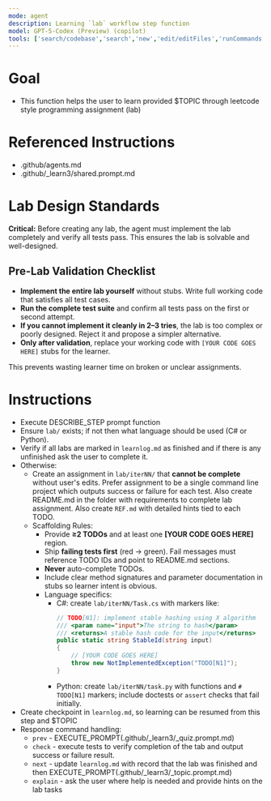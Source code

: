 ```yaml
---
mode: agent
description: Learning `lab` workflow step function
model: GPT-5-Codex (Preview) (copilot)
tools: ['search/codebase','search','new','edit/editFiles','runCommands','runTasks','problems','changes','vscodeAPI','openSimpleBrowser','fetch','githubRepo','extensions']
---
```


# Goal
- This function helps the user to learn provided $TOPIC through leetcode style programming assignment (lab)

# Referenced Instructions
- .github/agents.md
- .github/_learn3/shared.prompt.md

# Lab Design Standards
**Critical:** Before creating any lab, the agent must implement the lab completely and verify all tests pass. This ensures the lab is solvable and well-designed.

## Pre-Lab Validation Checklist
- **Implement the entire lab yourself** without stubs. Write full working code that satisfies all test cases.
- **Run the complete test suite** and confirm all tests pass on the first or second attempt.
- **If you cannot implement it cleanly in 2–3 tries**, the lab is too complex or poorly designed. Reject it and propose a simpler alternative.
- **Only after validation**, replace your working code with `[YOUR CODE GOES HERE]` stubs for the learner.

This prevents wasting learner time on broken or unclear assignments.

# Instructions
- Execute DESCRIBE_STEP prompt function
- Ensure `lab/` exists; if not then what language should be used (C# or Python).
- Verify if all labs are marked in `learnlog.md` as finished and if there is any unfinished ask the user to complete it.
- Otherwise:
    - Create an assignment in `lab/iterNN/` that **cannot be complete** without user's edits. Prefer assignment to be a single command line project which outputs success or failure for each test. Also create README.md in the folder with requirements to complete lab assignment. Also create `REF.md` with detailed hints tied to each TODO.
    - Scaffolding Rules:
        - Provide **≥2 TODOs** and at least one **[YOUR CODE GOES HERE]** region.
        - Ship **failing tests first** (red → green). Fail messages must reference TODO IDs and point to README.md sections.
        - **Never** auto-complete TODOs.
        - Include clear method signatures and parameter documentation in stubs so learner intent is obvious.
        - Language specifics:
            - C#: create `lab/iterNN/Task.cs` with markers like:
                ```csharp
                // TODO[N1]: implement stable hashing using X algorithm  
                /// <param name="input">The string to hash</param>
                /// <returns>A stable hash code for the input</returns>
                public static string StableId(string input)  
                {  
                    // [YOUR CODE GOES HERE]  
                    throw new NotImplementedException("TODO[N1]");  
                }
                ```
            - Python: create `lab/iterNN/task.py` with functions and `# TODO[N1]` markers; include doctests or `assert` checks that fail initially.
- Create checkpoint in `learnlog.md`, so learning can be resumed from this step and $TOPIC
- Response command handling:
     - `prev` - EXECUTE_PROMPT(.github/_learn3/_quiz.prompt.md)
     - `check` - execute tests to verify completion of the tab and output success or failure result.
     - `next` - update `learnlog.md` with record that the lab was finished and then EXECUTE_PROMPT(.github/_learn3/_topic.prompt.md)
     - `explain` - ask the user where help is needed and provide hints on the lab tasks